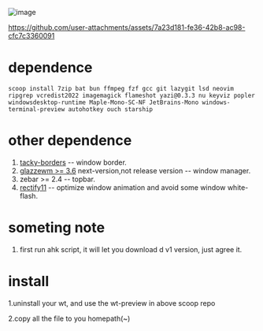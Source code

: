 ![image](https://github.com/user-attachments/assets/01a97d05-2d68-4a81-b526-0fd99062c2d9)


https://github.com/user-attachments/assets/7a23d181-fe36-42b8-ac98-cfc7c3360091



# dependence
```pwsh
scoop install 7zip bat bun ffmpeg fzf gcc git lazygit lsd neovim ripgrep vcredist2022 imagemagick flameshot yazi@0.3.3 nu keyviz popler windowsdesktop-runtime Maple-Mono-SC-NF JetBrains-Mono windows-terminal-preview autohotkey ouch starship

```
# other dependence
1. [tacky-borders](https://github.com/lukeyou05/tacky-borders) -- window border.
2. [glazzewm >= 3.6](https://github.com/glzr-io/glazewm) next-version,not release version -- window manager.
3. zebar >= 2.4 -- topbar.
4. [rectify11](https://github.com/Rectify11/Installer) -- optimize window animation and avoid some window white-flash.

# someting note
1. first run ahk script, it will let you download d v1 version, just agree it.

# install  
1.uninstall your wt, and use the wt-preview in above scoop repo 

2.copy all the file to you homepath(~)

